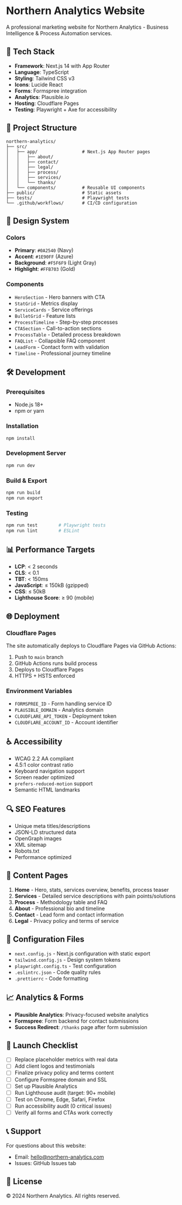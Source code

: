 # Northern Analytics Website

A professional marketing website for Northern Analytics - Business Intelligence & Process Automation services.

## 🚀 Tech Stack

- **Framework**: Next.js 14 with App Router
- **Language**: TypeScript
- **Styling**: Tailwind CSS v3
- **Icons**: Lucide React
- **Forms**: Formspree integration
- **Analytics**: Plausible.io
- **Hosting**: Cloudflare Pages
- **Testing**: Playwright + Axe for accessibility

## 📁 Project Structure

```
northern-analytics/
├── src/
│   ├── app/                 # Next.js App Router pages
│   │   ├── about/
│   │   ├── contact/
│   │   ├── legal/
│   │   ├── process/
│   │   ├── services/
│   │   └── thanks/
│   └── components/          # Reusable UI components
├── public/                  # Static assets
├── tests/                   # Playwright tests
└── .github/workflows/       # CI/CD configuration
```

## 🎨 Design System

### Colors
- **Primary**: `#0A2540` (Navy)
- **Accent**: `#1E90FF` (Azure)
- **Background**: `#F5F6F9` (Light Gray)
- **Highlight**: `#FFB703` (Gold)

### Components
- `HeroSection` - Hero banners with CTA
- `StatGrid` - Metrics display
- `ServiceCards` - Service offerings
- `BulletGrid` - Feature lists
- `ProcessTimeline` - Step-by-step processes
- `CTASection` - Call-to-action sections
- `ProcessTable` - Detailed process breakdown
- `FAQList` - Collapsible FAQ component
- `LeadForm` - Contact form with validation
- `Timeline` - Professional journey timeline

## 🛠️ Development

### Prerequisites
- Node.js 18+ 
- npm or yarn

### Installation
```bash
npm install
```

### Development Server
```bash
npm run dev
```

### Build & Export
```bash
npm run build
npm run export
```

### Testing
```bash
npm run test        # Playwright tests
npm run lint        # ESLint
```

## 📊 Performance Targets

- **LCP**: < 2 seconds
- **CLS**: < 0.1
- **TBT**: < 150ms
- **JavaScript**: ≤ 150kB (gzipped)
- **CSS**: ≤ 50kB
- **Lighthouse Score**: ≥ 90 (mobile)

## 🌐 Deployment

### Cloudflare Pages
The site automatically deploys to Cloudflare Pages via GitHub Actions:

1. Push to `main` branch
2. GitHub Actions runs build process
3. Deploys to Cloudflare Pages
4. HTTPS + HSTS enforced

### Environment Variables
- `FORMSPREE_ID` - Form handling service ID
- `PLAUSIBLE_DOMAIN` - Analytics domain
- `CLOUDFLARE_API_TOKEN` - Deployment token
- `CLOUDFLARE_ACCOUNT_ID` - Account identifier

## ♿ Accessibility

- WCAG 2.2 AA compliant
- 4.5:1 color contrast ratio
- Keyboard navigation support
- Screen reader optimized
- `prefers-reduced-motion` support
- Semantic HTML landmarks

## 🔍 SEO Features

- Unique meta titles/descriptions
- JSON-LD structured data
- OpenGraph images
- XML sitemap
- Robots.txt
- Performance optimized

## 📝 Content Pages

1. **Home** - Hero, stats, services overview, benefits, process teaser
2. **Services** - Detailed service descriptions with pain points/solutions
3. **Process** - Methodology table and FAQ
4. **About** - Professional bio and timeline
5. **Contact** - Lead form and contact information
6. **Legal** - Privacy policy and terms of service

## 🔧 Configuration Files

- `next.config.js` - Next.js configuration with static export
- `tailwind.config.js` - Design system tokens
- `playwright.config.ts` - Test configuration
- `.eslintrc.json` - Code quality rules
- `.prettierrc` - Code formatting

## 📈 Analytics & Forms

- **Plausible Analytics**: Privacy-focused website analytics
- **Formspree**: Form backend for contact submissions
- **Success Redirect**: `/thanks` page after form submission

## 🚦 Launch Checklist

- [ ] Replace placeholder metrics with real data
- [ ] Add client logos and testimonials
- [ ] Finalize privacy policy and terms content
- [ ] Configure Formspree domain and SSL
- [ ] Set up Plausible Analytics
- [ ] Run Lighthouse audit (target: 90+ mobile)
- [ ] Test on Chrome, Edge, Safari, Firefox
- [ ] Run accessibility audit (0 critical issues)
- [ ] Verify all forms and CTAs work correctly

## 📞 Support

For questions about this website:
- Email: hello@northern-analytics.com
- Issues: GitHub Issues tab

## 📄 License

© 2024 Northern Analytics. All rights reserved.